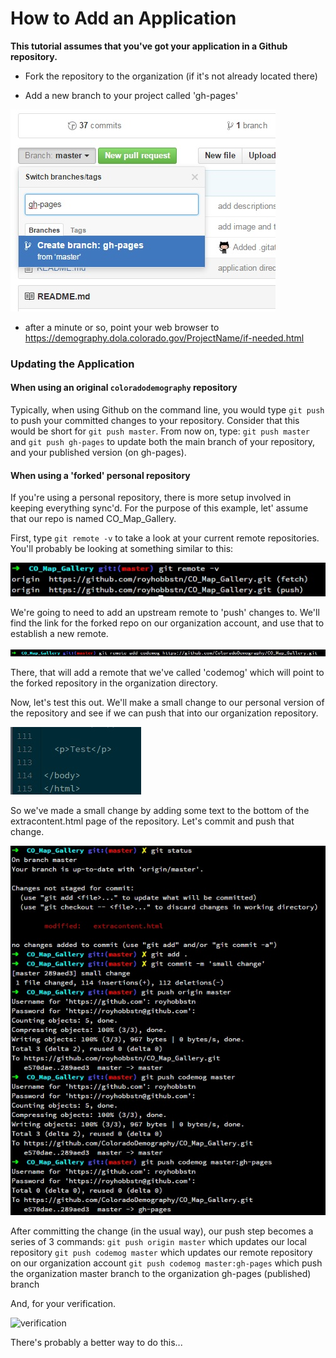 # How to Add an Application

**This tutorial assumes that you've got your application in a Github repository.**


- Fork the repository to the organization (if it's not already located there)

- Add a new branch to your project called 'gh-pages'

![Add Github Branch](/img/add-branch.jpg)

- after a minute or so, point your web browser to https://demography.dola.colorado.gov/ProjectName/if-needed.html



### Updating the Application

#### When using an original ```coloradodemography``` repository

Typically, when using Github on the command line, you would type ```git push``` to push your committed changes to your repository.  Consider that this would be short for ```git push master```.
From now on, type: ```git push master``` and ```git push gh-pages``` to update both the main branch of your repository, and your published version (on gh-pages).

#### When using a 'forked' personal repository

If you're using a personal repository, there is more setup involved in keeping everything sync'd.  For the purpose of this example, let' assume that our repo is named CO\_Map\_Gallery.

First, type ```git remote -v``` to take a look at your current remote repositories.  You'll probably be looking at something similar to this:

![See remote branches](/img/git-remote-1.jpg)

We're going to need to add an upstream remote to 'push' changes to.  We'll find the link for the forked repo on our organization account, and use that to establish a new remote.

![Add remote branch](/img/git-remote-2.jpg)

There, that will add a remote that we've called 'codemog' which will point to the forked repository in the organization directory.

Now, let's test this out.  We'll make a small change to our personal version of the repository and see if we can push that into our organization repository.

![Small change](/img/git-remote-3.jpg)

So we've made a small change by adding some text to the bottom of the extracontent.html page of the repository.  Let's commit and push that change.

![Small change](/img/git-remote-4.jpg)

After committing the change (in the usual way), our push step becomes a series of 3 commands:
```git push origin master``` which updates our local repository
```git push codemog master``` which updates our remote repository on our organization account
```git push codemog master:gh-pages``` which push the organization master branch to the organization gh-pages (published) branch

And, for your verification.

![verification](/img/git-remote-5.jpg)

There's probably a better way to do this...


